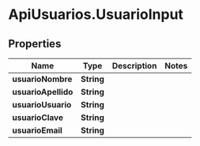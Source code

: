 # ApiUsuarios.UsuarioInput

## Properties

Name | Type | Description | Notes
------------ | ------------- | ------------- | -------------
**usuarioNombre** | **String** |  | 
**usuarioApellido** | **String** |  | 
**usuarioUsuario** | **String** |  | 
**usuarioClave** | **String** |  | 
**usuarioEmail** | **String** |  | 


